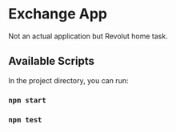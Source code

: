 # Exchange App

Not an actual application but Revolut home task.

## Available Scripts

In the project directory, you can run:

### `npm start`

### `npm test`
